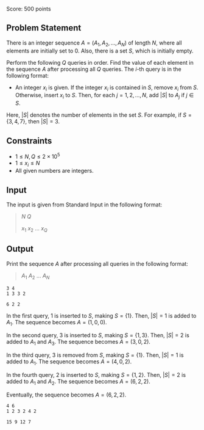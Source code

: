 Score: $500$ points

## Problem Statement

There is an integer sequence $A=(A_1,A_2,\ldots,A_N)$ of length $N$, where all elements are initially set to $0$. Also, there is a set $S$, which is initially empty.

Perform the following $Q$ queries in order. Find the value of each element in the sequence $A$ after processing all $Q$ queries. The $i$-th query is in the following format:

- An integer $x_i$ is given. If the integer $x_i$ is contained in $S$, remove $x_i$ from $S$. Otherwise, insert $x_i$ to $S$. Then, for each $j=1,2,\ldots,N$, add $|S|$ to $A_j$ if $j\in S$.

Here, $|S|$ denotes the number of elements in the set $S$. For example, if $S=\lbrace 3,4,7\rbrace$, then $|S|=3$.

## Constraints

- $1\leq N,Q\leq 2\times10^5$
- $1\leq x_i\leq N$
- All given numbers are integers.

## Input

The input is given from Standard Input in the following format:

> $N$ $Q$
> 
> $x_1$ $x_2$ $\ldots$ $x_Q$

## Output

Print the sequence $A$ after processing all queries in the following format:

> $A_1$ $A_2$ $\ldots$ $A_N$

```input1
3 4
1 3 3 2
```

```output1
6 2 2
```

In the first query, $1$ is inserted to $S$, making $S=\lbrace 1\rbrace$. Then, $|S|=1$ is added to $A_1$. The sequence becomes $A=(1,0,0)$.

In the second query, $3$ is inserted to $S$, making $S=\lbrace 1,3\rbrace$. Then, $|S|=2$ is added to $A_1$ and $A_3$. The sequence becomes $A=(3,0,2)$.

In the third query, $3$ is removed from $S$, making $S=\lbrace 1\rbrace$. Then, $|S|=1$ is added to $A_1$. The sequence becomes $A=(4,0,2)$.

In the fourth query, $2$ is inserted to $S$, making $S=\lbrace 1,2\rbrace$. Then, $|S|=2$ is added to $A_1$ and $A_2$. The sequence becomes $A=(6,2,2)$.

Eventually, the sequence becomes $A=(6,2,2)$.

```input2
4 6
1 2 3 2 4 2
```

```output2
15 9 12 7
```